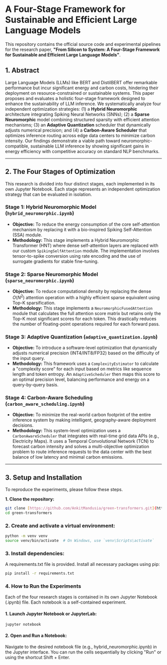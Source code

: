# A Four-Stage Framework for Sustainable and Efficient Large Language Models

This repository contains the official source code and experimental pipelines for the research paper, **"From Silicon to System: A Four-Stage Framework for Sustainable and Efficient Large Language Models"**.

## 1. Abstract

Large Language Models (LLMs) like BERT and DistilBERT offer remarkable performance but incur significant energy and carbon costs, hindering their deployment on resource-constrained or sustainable systems. This paper proposes and evaluates a holistic four-stage framework designed to enhance the sustainability of LLM inference. We systematically analyze four independent optimization strategies: (1) a **Hybrid Neuromorphic** architecture integrating Spiking Neural Networks (SNNs); (2) a **Sparse Neuromorphic** model combining structured sparsity with efficient attention mechanisms; (3) an **Adaptive Quantization** scheduler that dynamically adjusts numerical precision; and (4) a **Carbon-Aware Scheduler** that optimizes inference routing across edge data centers to minimize carbon intensity. Our findings demonstrate a viable path toward neuromorphic-compatible, sustainable LLM inference by showing significant gains in energy efficiency with competitive accuracy on standard NLP benchmarks.

---

## 2. The Four Stages of Optimization

This research is divided into four distinct stages, each implemented in its own Jupyter Notebook. Each stage represents an independent optimization strategy that can be evaluated in isolation.

### Stage 1: Hybrid Neuromorphic Model (`hybrid_neuromorphic.ipynb`)

* **Objective:** To reduce the energy consumption of the core self-attention mechanism by replacing it with a bio-inspired Spiking Self-Attention (SSA) module.
* **Methodology:** This stage implements a Hybrid Neuromorphic Transformer (HNT) where dense self-attention layers are replaced with our custom `SpikingSelfAttention` module. The implementation involves tensor-to-spike conversion using rate encoding and the use of surrogate gradients for stable fine-tuning.

### Stage 2: Sparse Neuromorphic Model (`sparse_neuromorphic.ipynb`)

* **Objective:** To reduce computational density by replacing the dense $O(N^2)$ attention operation with a highly efficient sparse equivalent using Top-K sparsification.
* **Methodology:** This stage implements a `NeuromorphicFusedAttention` module that calculates the full attention score matrix but retains only the Top-K most significant scores for each token. This drastically reduces the number of floating-point operations required for each forward pass.

### Stage 3: Adaptive Quantization (`adaptive_quantization.ipynb`)

* **Objective:** To introduce a software-level optimization that dynamically adjusts numerical precision (INT4/INT8/FP32) based on the difficulty of the input query.
* **Methodology:** This framework uses a `ComplexityEstimator` to calculate a "complexity score" for each input based on metrics like sequence length and token entropy. An `AdaptiveScheduler` then maps this score to an optimal precision level, balancing performance and energy on a query-by-query basis.

### Stage 4: Carbon-Aware Scheduling (`carbon_aware_scheduling.ipynb`)

* **Objective:** To minimize the real-world carbon footprint of the entire inference system by making intelligent, geography-aware deployment decisions.
* **Methodology:** This system-level optimization uses a `CarbonAwareScheduler` that integrates with real-time grid data APIs (e.g., Electricity Maps). It uses a Temporal Convolutional Network (TCN) to forecast carbon intensity and solves a multi-objective optimization problem to route inference requests to the data center with the best balance of low latency and minimal carbon emissions.

---

## 3. Setup and Installation

To reproduce the experiments, please follow these steps.

**1. Clone the repository:**
```bash
git clone [https://github.com/AnkitMandusia/green-transformers.git](https://github.com/AnkitMandusia/green-transformers.git)
cd green-transformers
```
### 2. Create and activate a virtual environment:

```bash
python -m venv venv
source venv/bin/activate  # On Windows, use `venv\Scripts\activate`
```
### 3. Install dependencies:

A requirements.txt file is provided. Install all necessary packages using pip:
```bash
pip install -r requirements.txt
```
### 4. How to Run the Experiments
Each of the four research stages is contained in its own Jupyter Notebook (.ipynb) file. Each notebook is a self-contained experiment.

#### 1. Launch Jupyter Notebook or JupyterLab:
```bash
jupyter notebook
```
#### 2. Open and Run a Notebook:
Navigate to the desired notebook file (e.g., hybrid_neuromorphic.ipynb) in the Jupyter interface. You can run the cells sequentially by clicking "Run" or using the shortcut Shift + Enter.
